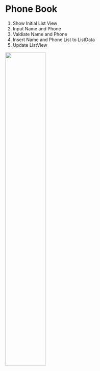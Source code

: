 # Phone Book
1. Show Initial List View
2. Input Name and Phone
3. Valdiate Name and Phone
4. Insert Name and Phone List to ListData
5. Update ListView

<img src="" width="50%"/>
